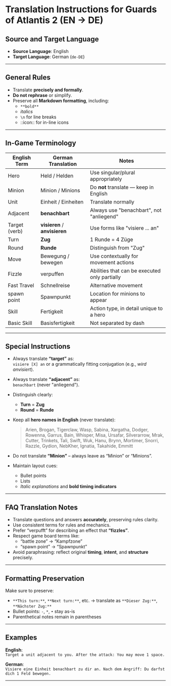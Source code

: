 # Translation Instructions for Guards of Atlantis 2 (EN → DE)

## Source and Target Language

- **Source Language**: English
- **Target Language**: German (`de-DE`)

---

## General Rules

- Translate **precisely and formally**.
- **Do not rephrase** or simplify.
- Preserve all **Markdown formatting**, including:
  - `**bold**`
  - _italics_
  - `\n` for line breaks
  - ::icon:: for in-line icons

---

## In-Game Terminology

| English Term  | German Translation            | Notes                                         |
| ------------- | ----------------------------- | --------------------------------------------- |
| Hero          | Held / Helden                 | Use singular/plural appropriately             |
| Minion        | Minion / Minions              | Do **not** translate — keep in English        |
| Unit          | Einheit / Einheiten           | Translate normally                            |
| Adjacent      | **benachbart**                | Always use "benachbart", not "anliegend"      |
| Target (verb) | **visieren** / **anvisieren** | Use forms like "visiere ... an"               |
| Turn          | **Zug**                       | 1 Runde = 4 Züge                              |
| Round         | **Runde**                     | Distinguish from "Zug"                        |
| Move          | Bewegung / bewegen            | Use contextually for movement actions         |
| Fizzle        | verpuffen                     | Abilities that can be executed only partially |
| Fast Travel   | Schnellreise                  | Alternative movement                          |
| spawn point   | Spawnpunkt                    | Location for minions to appear                |
| Skill         | Fertigkeit                    | Action type, in detail unique to a hero       |
| Basic Skill   | Basisfertigkeit               | Not separated by dash                         |

---

## Special Instructions

- Always translate **“target”** as:  
  `visiere [X] an` or a grammatically fitting conjugation (e.g., _wird anvisiert_).
- Always translate **“adjacent”** as:  
  `benachbart` (never "anliegend").

- Distinguish clearly:

  - **Turn** = **Zug**
  - **Round** = **Runde**

- Keep all **hero names in English** (never translate):
  > Arien, Brogan, Tigerclaw, Wasp, Sabina, Xargatha, Dodger, Rowenna, Garrus, Bain, Whisper,
  > Misa, Ursafar, Silverarrow, Mrak, Cutter, Trinkets, Tali, Swift, Wuk, Hanu, Brynn,
  > Mortimer, Snorri, Razzle, Gydion, NebKher, Ignatia, Takahide, Emmitt

- Do not translate **“Minion”** – always leave as “Minion” or “Minions”.

- Maintain layout cues:
  - Bullet points
  - Lists
  - _Italic explanations_ and **bold timing indicators**

---

## FAQ Translation Notes

- Translate questions and answers **accurately**, preserving rules clarity.
- Use consistent terms for rules and mechanics.
- Prefer “verpufft” for describing an effect that **“fizzles”**.
- Respect game board terms like:
  - “battle zone” → “Kampfzone”
  - “spawn point” → “Spawnpunkt”
- Avoid paraphrasing: reflect original **timing**, **intent**, and **structure** precisely.

---

## Formatting Preservation

Make sure to preserve:

- `**This turn:**`, `**Next turn:**`, etc. → translate as `**Dieser Zug:**`, `**Nächster Zug:**`
- Bullet points: `-`, `*`, `•` stay as-is
- Parenthetical notes remain in parentheses

---

## Examples

**English**:  
`Target a unit adjacent to you. After the attack: You may move 1 space.`

**German**:  
`Visiere eine Einheit benachbart zu dir an. Nach dem Angriff: Du darfst dich 1 Feld bewegen.`

---
